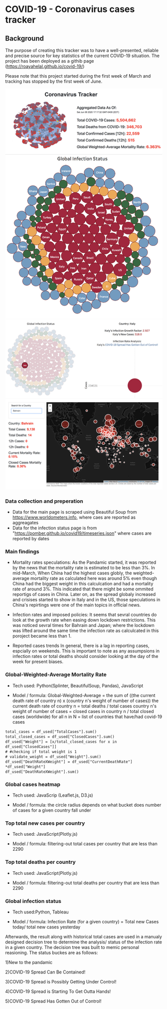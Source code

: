 # COVID-19 - Coronavirus cases tracker

## Background
The purpose of creating this tracker was to have a well-presented, reliable and precise source for key statistics of the current COVID-19 situation. The project has been deployed as a githib page (https://roayahelal.github.io/covid-19/)

Please note that this project started during the first week of March and tracking has stopped by the first week of June.

![alt text](https://github.com/roayahelal/covid-19/blob/master/covid-19%20cases%20tracker%20code/screenshots/Screen%20Shot%202020-06-06%20at%205.21.07%20PM.png)
![alt text](https://github.com/roayahelal/covid-19/blob/master/covid-19%20cases%20tracker%20code/screenshots/Screen%20Shot%202020-05-25%20at%205.43.07%20AM.png)
![alt text](https://github.com/roayahelal/covid-19/blob/master/covid-19%20cases%20tracker%20code/screenshots/Screen%20Shot%202020-06-06%20at%205.22.53%20PM.png)
![alt text](https://github.com/roayahelal/covid-19/blob/master/covid-19%20cases%20tracker%20code/screenshots/Screen%20Shot%202020-06-06%20at%205.21.47%20PM.png)



### Data collection and preperation
* Data for the main page is scraped using Beautiful Soup from https://www.worldometers.info, where caes are reported as aggreagates
* Data for the infection status page is from "https://pomber.github.io/covid19/timeseries.json" where cases are reported by dates

### Main findings

* Mortality rates speculations:
As the Pandamic started, it was reported by the news that the mortality rate is estimated to be less than 3%. In mid-March, When China had the highest cases globly, the weighted-average mortality rate as calculated here  was around 5% even though China had the biggest weight in this calculcation and had a mortality rate of around 3%. This indicated that there might be some ommited reportigs of cases in China. Later on, as the spread globaly increased and crisises started to show in Italy and in the US, those speculations in China's repirtings were one of the main topics in official news.

* Infection rates and imposed policies:
It seems that sevral countries do look at the growth rate when easing down lockdown restrictions. This was noticed sevral times for Bahrain and Japan; where the lockdown was lifted around the same time the infection rate as calculcated in this poroject became less than 1.

* Reported cases trends
In general, there is a lag in reporting cases, espcially on weekends. This is important to note as any assumpsions in infection rates or total deaths should consider looking at the day of the week for present biases.

### Global-Weighted-Average Mortality Rate

* Tech used: Python(Splinter, BeautifulSoup, Pandas), JavaScript

* Model / formula: Global-Weighted-Average = the sum of ((the current death rate of country n) x (country n's weight of number of cases))
the current death rate of country n = total deaths / total cases
country n's weight of number of cases = closed cases in country n / total closed cases (worldwide)
for all n in N = list of countries that have/had covid-19 cases

```
total_cases = df_used["TotalCases"].sum()
total_closed_cases = df_used["ClosedCases"].sum()
df_used["Weight"] = [x/total_closed_cases for x in df_used["ClosedCases"]]
# #checking if total weight is 1 
# validate_weight = df_used["Weight"].sum()
df_used["DeathRateXWeight"] = df_used["CurrentDeathRate"] *df_used["Weight"]
df_used["DeathRateXWeight"].sum() 
```

### Global cases heatmap

* Tech used: JavaScrip (Leaflet.js, D3.js)

* Model / formula: the circle radius depends on what bucket does number of cases for a given country fall under

### Top total new cases per country
* Tech used: JavaScript(Plotly.js)

* Model / formula: filtering-out total cases per country that are less than 2290


### Top total deaths per country 

* Tech used: JavaScript(Plotly.js)

* Model / formula: filtering-out total deaths per country that are less than 2290

### Global infection status 

* Tech used:Python, Tableau

* Model / formula: Infection Rate (for a given country) = Total new Cases today/ total new cases yesterday

Afterwards, the result along with historical total cases are used in a manualy designed decision tree to determine the analysis/ status of the infection rate in a given country. The decision tree was built to memic personal reasioning. The status buckes are as follows:

1)New to the pandamic

2)COVID-19 Spread Can Be Contained!

3)COVID-19 Spread is Possibly Getting Under Control!

4)COVID-19 Spread is Starting To Get Outta Hands!

5)COVID-19 Spread Has Gotten Out of Control!







